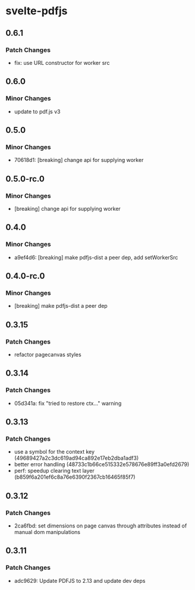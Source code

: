 # svelte-pdfjs

## 0.6.1

### Patch Changes

- fix: use URL constructor for worker src

## 0.6.0

### Minor Changes

- update to pdf.js v3

## 0.5.0

### Minor Changes

- 70618d1: [breaking] change api for supplying worker

## 0.5.0-rc.0

### Minor Changes

- [breaking] change api for supplying worker

## 0.4.0

### Minor Changes

- a9ef4d6: [breaking] make pdfjs-dist a peer dep, add setWorkerSrc

## 0.4.0-rc.0

### Minor Changes

- [breaking] make pdfjs-dist a peer dep

## 0.3.15

### Patch Changes

- refactor pagecanvas styles

## 0.3.14

### Patch Changes

- 05d341a: fix "tried to restore ctx..." warning

## 0.3.13

### Patch Changes

- use a symbol for the context key (49689427a2c3dc619ad94ca892e17eb2dba1adf3)
- better error handling (48733c1b66ce515332e578676e89ff3a0efd2679)
- perf: speedup clearing text layer (b859f6a201ef6c8a76e6390f2367cb16465f85f7)

## 0.3.12

### Patch Changes

- 2ca6fbd: set dimensions on page canvas through attributes instead of manual dom manipulations

## 0.3.11

### Patch Changes

- adc9629: Update PDFJS to 2.13 and update dev deps
